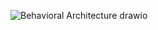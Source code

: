 ![Behavioral Architecture drawio](https://user-images.githubusercontent.com/94233027/142861836-45d6336c-7ea8-40eb-9e6f-42a305bd1cae.png)
